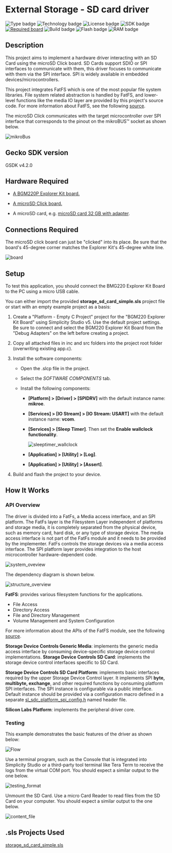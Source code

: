# External Storage - SD card driver #
![Type badge](https://img.shields.io/badge/dynamic/json?url=https://raw.githubusercontent.com/SiliconLabs/application_examples_ci/master/hardware_drivers/storage_sd_card_common.json&label=Type&query=type&color=green)
![Technology badge](https://img.shields.io/badge/dynamic/json?url=https://raw.githubusercontent.com/SiliconLabs/application_examples_ci/master/hardware_drivers/storage_sd_card_common.json&label=Technology&query=technology&color=green)
![License badge](https://img.shields.io/badge/dynamic/json?url=https://raw.githubusercontent.com/SiliconLabs/application_examples_ci/master/hardware_drivers/storage_sd_card_common.json&label=License&query=license&color=green)
![SDK badge](https://img.shields.io/badge/dynamic/json?url=https://raw.githubusercontent.com/SiliconLabs/application_examples_ci/master/hardware_drivers/storage_sd_card_common.json&label=SDK&query=sdk&color=green)
[![Required board](https://img.shields.io/badge/Mikroe-MicroSD%20Click-green)](https://www.mikroe.com/microsd-click)
![Build badge](https://img.shields.io/endpoint?url=https://raw.githubusercontent.com/SiliconLabs/application_examples_ci/master/hardware_drivers/storage_sd_card_build_status.json)
![Flash badge](https://img.shields.io/badge/dynamic/json?url=https://raw.githubusercontent.com/SiliconLabs/application_examples_ci/master/hardware_drivers/storage_sd_card_common.json&label=Flash&query=flash&color=blue)
![RAM badge](https://img.shields.io/badge/dynamic/json?url=https://raw.githubusercontent.com/SiliconLabs/application_examples_ci/master/hardware_drivers/storage_sd_card_common.json&label=RAM&query=ram&color=blue)

## Description ##

This project aims to implement a hardware driver interacting with an SD Card using the microSD Click board. SD Cards support SDIO or SPI interfaces to communicate with them, this driver focuses to communicate with them via the SPI interface. SPI is widely available in embedded devices/microcontrollers.

This project integrates FatFS which is one of the most popular file system libraries. File system related abstraction is handled by FatFS, and lower-level functions like the media IO layer are provided by this project's source code. For more information about FatFS, see the following [source](http://elm-chan.org/fsw/ff/doc/appnote.html).

The microSD Click communicates with the target microcontroller over SPI interface that corresponds to the pinout on the mikroBUS™ socket as shown below.

![mikroBus](doc/mikrobus.png)

## Gecko SDK version ##

GSDK v4.2.0

## Hardware Required ##

- [A BGM220P Explorer Kit board.](https://www.silabs.com/development-tools/wireless/bluetooth/bgm220-explorer-kit)

- [A microSD Click board.](https://www.mikroe.com/microsd-click)

- A microSD card, e.g. [microSD card 32 GB with adapter](https://www.mikroe.com/microsd-32gb).

## Connections Required ##

The microSD click board can just be "clicked" into its place. Be sure that the board's 45-degree corner matches the Explorer Kit's 45-degree white line.

![board](doc/board.png)

## Setup ##

To test this application, you should connect the BMG220 Explorer Kit Board to the PC using a micro USB cable.

You can either import the provided **storage_sd_card_simple.sls** project file or start with an empty example project as a basis:

1. Create a "Platform - Empty C Project" project for the "BGM220 Explorer Kit Board" using Simplicity Studio v5. Use the default project settings. Be sure to connect and select the BGM220 Explorer Kit Board from the "Debug Adapters" on the left before creating a project.

2. Copy all attached files in inc and src folders into the project root folder (overwriting existing app.c).

3. Install the software components:

   - Open the .slcp file in the project.

   - Select the *SOFTWARE COMPONENTS* tab.

   - Install the following components:

     - **[Platform] > [Driver] > [SPIDRV]** with the default instance name: **mikroe**.
     - **[Services] > [IO Stream] > [IO Stream: USART]** with the default instance name: **vcom**.
     - **[Services] > [Sleep Timer]**. Then set the **Enable wallclock functionality**.

        ![sleeptimer_wallclock](doc/sleeptimer_wallclock.png)

     - **[Application] > [Utility] > [Log]**.
     - **[Application] > [Utility] > [Assert]**.

4. Build and flash the project to your device.

## How It Works ##

### API Overview ###

The driver is divided into a FatFs, a Media access interface, and an SPI platform. The FatFs layer is the Filesystem Layer independent of platforms and storage media, it is completely separated from the physical device, such as memory card, hard disk, or any type of storage device. The media access interface is not part of the FatFs module and it needs to be provided by the implementer. FatFs controls the storage devices via a media access interface. The SPI platform layer provides integration to the host microcontroller hardware-dependent code.

![system_oveview](doc/system_overview.png)

The dependency diagram is shown below.

![structure_overview](doc/structure_overview.png)

**FatFS**: provides various filesystem functions for the applications.

- File Access
- Directory Access
- File and Directory Management
- Volume Management and System Configuration

For more information about the APIs of the FatFS module, see the following [source](http://elm-chan.org/fsw/ff/00index_e.html).

**Storage Device Controls Generic Media**: implements the generic media access interface by consuming device-specific storage device control implementations.
**Storage Device Controls SD Card**: implements the storage device control interfaces specific to SD Card.

**Storage Device Controls SD Card Platform**: implements basic interfaces required by the upper Storage Device Control layer. It implements SPI **byte, multibyte, exchange**, and other required functions by consuming platform SPI interfaces. The SPI instance is configurable via a public interface. Default instance should be provided via a configuration macro defined in a separate [sl_sdc_platform_spi_config.h](inc/sl_sdc_platform_spi_config.h) named header file.

**Silicon Labs Platform**: implements the peripheral driver core.

### Testing ###

This example demonstrates the basic features of the driver as shown below:

![Flow](doc/workflow.png)

Use a terminal program, such as the Console that is integrated into Simplicity Studio or a third-party tool terminal like Tera Term to receive the logs from the virtual COM port. You should expect a similar output to the one below.

![testing_format](doc/testing.png)

Unmount the SD Card. Use a micro Card Reader to read files from the SD Card on your computer. You should expect a similar output to the one below.

![content_file](doc/content_file.png)

## .sls Projects Used ##

[storage_sd_card_simple.sls](/SimplicityStudio/storage_sd_card_simple.sls)
